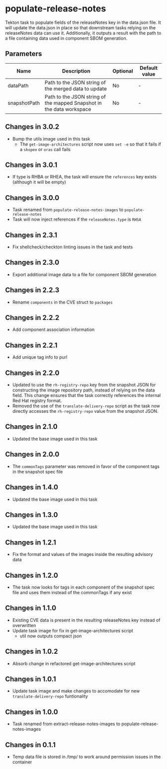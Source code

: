 # populate-release-notes

Tekton task to populate fields of the releaseNotes  key in the data.json
file. It will update the data.json in place so that downstream tasks relying on
the releaseNotes data can use it. Additionally, it outputs a result with the
path to a file containing data used in component SBOM generation.

## Parameters

| Name         | Description                                                          | Optional | Default value |
|--------------|----------------------------------------------------------------------|----------|---------------|
| dataPath     | Path to the JSON string of the merged data to update                 | No       | -             |
| snapshotPath | Path to the JSON string of the mapped Snapshot in the data workspace | No       | -             |

## Changes in 3.0.2
* Bump the utils image used in this task
  * The `get-image-architectures` script now uses `set -e` so that it fails
    if a `skopeo` or `oras` call fails

## Changes in 3.0.1
* If type is RHBA or RHEA, the task will ensure the `references` key exists (although it will be empty)

## Changes in 3.0.0
* Task renamed from `populate-release-notes-images` to `populate-release-notes`
* Task will now inject references if the `releaseNotes.type` is `RHSA`

## Changes in 2.3.1
* Fix shellcheck/checkton linting issues in the task and tests

## Changes in 2.3.0
* Export additional image data to a file for component SBOM generation

## Changes in 2.2.3
* Rename `components` in the CVE struct to `packages`

## Changes in 2.2.2
* Add component association information

## Changes in 2.2.1
* Add unique tag info to purl

## Changes in 2.2.0
* Updated to use the `rh-registry-repo` key from the snapshot JSON for constructing
  the image repository path, instead of relying on the data field. This change
  ensures that the task correctly references the internal Red Hat registry format.
* Removed the use of the `translate-delivery-repo` script as the task now directly
  accesses the `rh-registry-repo` value from the snapshot JSON.

## Changes in 2.1.0
* Updated the base image used in this task

## Changes in 2.0.0
* The `commonTags` parameter was removed in favor of the component tags in the snapshot spec file

## Changes in 1.4.0
* Updated the base image used in this task

## Changes in 1.3.0
* Updated the base image used in this task

## Changes in 1.2.1
* Fix the format and values of the images inside the resulting advisory data

## Changes in 1.2.0
* The task now looks for tags in each component of the snapshot spec file and uses them instead of the commonTags if
  any exist

## Changes in 1.1.0
* Existing CVE data is present in the resulting releaseNotes key instead of overwritten
* Update task image for fix in get-image-architectures script
  * util now outputs compact json

## Changes in 1.0.2
* Absorb change in refactored get-image-architectures script

## Changes in 1.0.1
* Update task image and make changes to accomodate for new `translate-delivery-repo` funtionality

## Changes in 1.0.0
* Task renamed from extract-release-notes-images to populate-release-notes-images

## Changes in 0.1.1
* Temp data file is stored in /tmp/ to work around permission issues in the container
